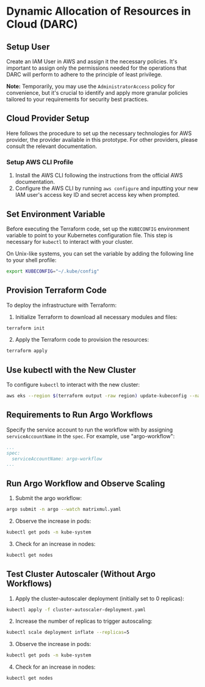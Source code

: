 # Dynamic Allocation of Resources in Cloud (DARC)

## Setup User
Create an IAM User in AWS and assign it the necessary policies. It's important to assign only the permissions needed for the operations that DARC will perform to adhere to the principle of least privilege.

**Note:** Temporarily, you may use the `AdministratorAccess` policy for convenience, but it's crucial to identify and apply more granular policies tailored to your requirements for security best practices.

## Cloud Provider Setup

Here follows the procedure to set up the necessary technologies for AWS provider, the provider available in this prototype. For other providers, please consult the relevant documentation.

### Setup AWS CLI Profile
1. Install the AWS CLI following the instructions from the official AWS documentation.
2. Configure the AWS CLI by running `aws configure` and inputting your new IAM user's access key ID and secret access key when prompted.

## Set Environment Variable
Before executing the Terraform code, set up the `KUBECONFIG` environment variable to point to your Kubernetes configuration file. This step is necessary for `kubectl` to interact with your cluster.

On Unix-like systems, you can set the variable by adding the following line to your shell profile:

```bash
export KUBECONFIG="~/.kube/config"
```

## Provision Terraform Code

To deploy the infrastructure with Terraform:

1. Initialize Terraform to download all necessary modules and files:

```bash
terraform init
```

2. Apply the Terraform code to provision the resources:

```bash
terraform apply
```

## Use kubectl with the New Cluster

To configure `kubectl` to interact with the new cluster:

```bash
aws eks --region $(terraform output -raw region) update-kubeconfig --name $(terraform output -raw cluster_name)
```

## Requirements to Run Argo Workflows

Specify the service account to run the workflow with by assigning `serviceAccountName` in the `spec`. For example, use "argo-workflow":

```yaml
...
spec:
  serviceAccountName: argo-workflow
...
```

## Run Argo Workflow and Observe Scaling

1. Submit the argo workflow:
```bash
argo submit -n argo --watch matrixmul.yaml
```

2. Observe the increase in pods:

```bash
kubectl get pods -n kube-system
```

3. Check for an increase in nodes:

```bash
kubectl get nodes
```

## Test Cluster Autoscaler (Without Argo Workflows)

1. Apply the cluster-autoscaler deployment (initially set to 0 replicas):

```bash
kubectl apply -f cluster-autoscaler-deployment.yaml
```

2. Increase the number of replicas to trigger autoscaling:

```bash
kubectl scale deployment inflate --replicas=5
```

3. Observe the increase in pods:

```bash
kubectl get pods -n kube-system
```

4. Check for an increase in nodes:

```bash
kubectl get nodes
```

